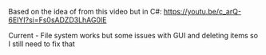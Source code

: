 Based on the idea of from this video but in C#: https://youtu.be/c_arQ-6ElYI?si=Fs0sADZD3LhAG0lE

Current - File system works but some issues with GUI and deleting items so I still need to fix that
